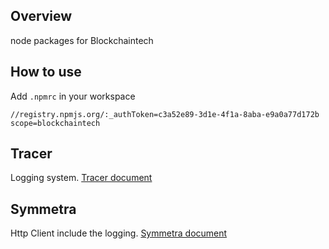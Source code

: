 ## Overview

node packages for Blockchaintech

## How to use
Add `.npmrc` in your workspace

```
//registry.npmjs.org/:_authToken=c3a52e89-3d1e-4f1a-8aba-e9a0a77d172b
scope=blockchaintech
```

## Tracer

Logging system.
[Tracer document](packages/tracer/README.md)

## Symmetra

Http Client include the logging.
[Symmetra document](packages/symmetra/README.md)
